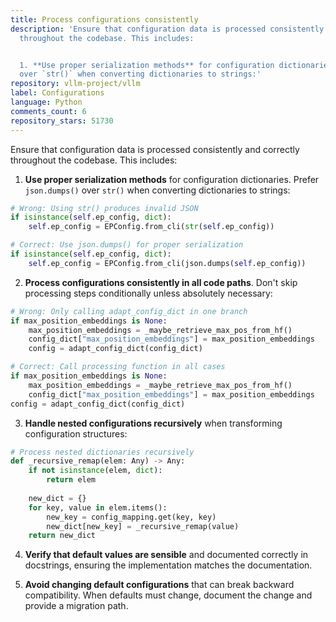 ```yaml
---
title: Process configurations consistently
description: 'Ensure that configuration data is processed consistently and correctly
  throughout the codebase. This includes:


  1. **Use proper serialization methods** for configuration dictionaries. Prefer `json.dumps()`
  over `str()` when converting dictionaries to strings:'
repository: vllm-project/vllm
label: Configurations
language: Python
comments_count: 6
repository_stars: 51730
---
```


Ensure that configuration data is processed consistently and correctly throughout the codebase. This includes:

1. **Use proper serialization methods** for configuration dictionaries. Prefer `json.dumps()` over `str()` when converting dictionaries to strings:

```python
# Wrong: Using str() produces invalid JSON
if isinstance(self.ep_config, dict):
    self.ep_config = EPConfig.from_cli(str(self.ep_config))

# Correct: Use json.dumps() for proper serialization
if isinstance(self.ep_config, dict):
    self.ep_config = EPConfig.from_cli(json.dumps(self.ep_config))
```

2. **Process configurations consistently in all code paths**. Don't skip processing steps conditionally unless absolutely necessary:

```python
# Wrong: Only calling adapt_config_dict in one branch
if max_position_embeddings is None:
    max_position_embeddings = _maybe_retrieve_max_pos_from_hf()
    config_dict["max_position_embeddings"] = max_position_embeddings
    config = adapt_config_dict(config_dict)

# Correct: Call processing function in all cases
if max_position_embeddings is None:
    max_position_embeddings = _maybe_retrieve_max_pos_from_hf()
    config_dict["max_position_embeddings"] = max_position_embeddings
config = adapt_config_dict(config_dict)
```

3. **Handle nested configurations recursively** when transforming configuration structures:

```python
# Process nested dictionaries recursively
def _recursive_remap(elem: Any) -> Any:
    if not isinstance(elem, dict):
        return elem
    
    new_dict = {}
    for key, value in elem.items():
        new_key = config_mapping.get(key, key)
        new_dict[new_key] = _recursive_remap(value)
    return new_dict
```

4. **Verify that default values are sensible** and documented correctly in docstrings, ensuring the implementation matches the documentation.

5. **Avoid changing default configurations** that can break backward compatibility. When defaults must change, document the change and provide a migration path.